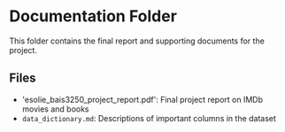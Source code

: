 # Documentation Folder
This folder contains the final report and supporting documents for the project.

## Files
- 'esolie_bais3250_project_report.pdf': Final project report on IMDb movies and books
- `data_dictionary.md`: Descriptions of important columns in the dataset
